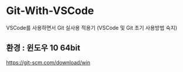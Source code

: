 # Git-With-VSCode
VSCode를 사용하면서 Git 실사용 적용기
(VSCode 및 Git 초기 사용방법 숙지)

## 환경 : 윈도우 10 64bit
<https://git-scm.com/download/win>
